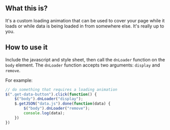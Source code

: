 ## What this is?

It's a custom loading animation that can be used to cover your page while it loads or while data is being loaded in from somewhere else. It's really up to you.

## How to use it

Include the javascript and style sheet, then call the `dnLoader` function on the `body` element. The `dnLoader` function accepts two arguments: `display` and `remove`.

For example:

```javascript
// do something that requires a loading animation
$(".get-data-button").click(function() {
    $("body").dnLoader("display");
    $.getJSON("data.js").done(function(data) {
        $("body").dnLoader("remove");
        console.log(data);
    })
})
```
